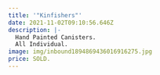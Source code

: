 ```yaml
---
title: '"Kinfishers"'
date: 2021-11-02T09:10:56.646Z
description: |-
  Hand Painted Canisters.
  All Individual. 
image: img/inbound1894869436016916275.jpg
price: SOLD.
---
```

![]()